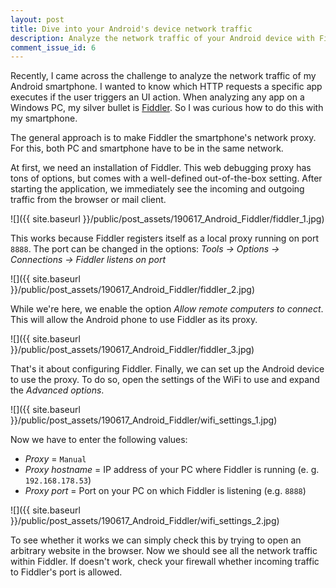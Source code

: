 ```yaml
---
layout: post
title: Dive into your Android's device network traffic
description: Analyze the network traffic of your Android device with Fiddler
comment_issue_id: 6
---
```


Recently, I came across the challenge to analyze the network traffic of my Android smartphone. I wanted to know which HTTP requests a specific app executes if the user triggers an UI action. When analyzing any app on a Windows PC, my silver bullet is [Fiddler](https://www.telerik.com/fiddler). So I was curious how to do this with my smartphone.

The general approach is to make Fiddler the smartphone's network proxy. For this, both PC and smartphone have to be in the same network.

At first, we need an installation of Fiddler. This web debugging proxy has tons of options, but comes with a well-defined out-of-the-box setting. After starting the application, we immediately see the incoming and outgoing traffic from the browser or mail client.

![]({{ site.baseurl }}/public/post_assets/190617_Android_Fiddler/fiddler_1.jpg)

This works because Fiddler registers itself as a local proxy running on port `8888`. The port can be changed in the options: *Tools -> Options -> Connections -> Fiddler listens on port*

![]({{ site.baseurl }}/public/post_assets/190617_Android_Fiddler/fiddler_2.jpg)

While we're here, we enable the option *Allow remote computers to connect*. This will allow the Android phone to use Fiddler as its proxy.

![]({{ site.baseurl }}/public/post_assets/190617_Android_Fiddler/fiddler_3.jpg)

That's it about configuring Fiddler. Finally, we can set up the Android device to use the proxy. To do so, open the settings of the WiFi to use and expand the *Advanced options*.

![]({{ site.baseurl }}/public/post_assets/190617_Android_Fiddler/wifi_settings_1.jpg)

Now we have to enter the following values:
- *Proxy* = `Manual`
- *Proxy hostname* = IP address of your PC where Fiddler is running (e. g. `192.168.178.53`)
- *Proxy port* = Port on your PC on which Fiddler is listening (e.g. `8888`)

![]({{ site.baseurl }}/public/post_assets/190617_Android_Fiddler/wifi_settings_2.jpg)

To see whether it works we can simply check this by trying to open an arbitrary website in the browser. Now we should see all the network traffic within Fiddler. If doesn't work, check your firewall whether incoming traffic to Fiddler's port is allowed.